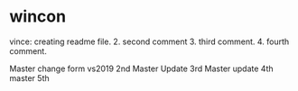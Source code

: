# wincon

vince: creating readme file.
2. second comment
3. third comment.
4. fourth comment.

Master change form vs2019
2nd Master Update
3rd Master update
4th master
5th